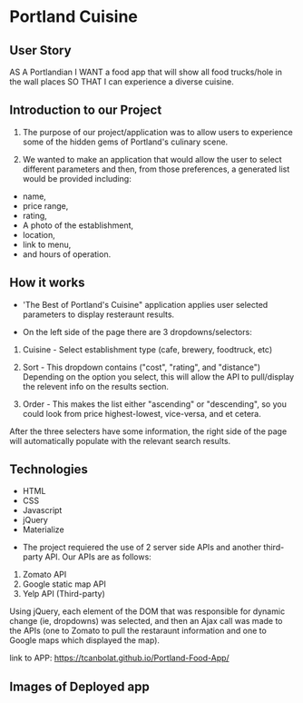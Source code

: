 # Portland Cuisine

## User Story
AS A Portlandian I WANT a food app that will show all food trucks/hole in the wall places SO THAT I can experience a diverse cuisine.

## Introduction to our Project

1. The purpose of our project/application was to allow users to experience some of the hidden gems of Portland's culinary scene. 

2. We wanted to make an application that would allow the user to select different parameters and then, from those preferences, a generated list would be provided including: 
- name, 
- price range, 
- rating,
- A photo of the establishment, 
- location,
- link to menu,
- and hours of operation.

## How it works

* 'The Best of Portland's Cuisine" application applies user selected parameters to display resteraunt results.

* On the left side of the page there are 3 dropdowns/selectors:

 1. Cuisine - Select establishment type (cafe, brewery, foodtruck, etc)
 2. Sort - This dropdown contains ("cost", "rating", and "distance")
 Depending on the option you select, this will allow the API to pull/display the relevent info on the results section.

 3. Order - This makes the list either "ascending" or "descending", so you could look from price highest-lowest, vice-versa, and et cetera.

 After the three selecters have some information, the right side of the page will automatically populate with the relevant search results.         



## Technologies
- HTML
- CSS
- Javascript
- jQuery
- Materialize

* The project requiered the use of 2 server side APIs and another third-party API. Our APIs are as follows:

1. Zomato API
2. Google static map API
3. Yelp API (Third-party)

Using jQuery, each element of the DOM that was responsible for dynamic change (ie, dropdowns) was selected, and then an Ajax call was made to the APIs (one to Zomato to pull the restaraunt information and one to Google maps which displayed the map).

link to APP: https://tcanbolat.github.io/Portland-Food-App/

## Images of Deployed app


